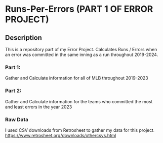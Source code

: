 # Runs-Per-Errors (PART 1 OF ERROR PROJECT)

## Description
This is a repository part of my Error Project. Calculates Runs / Errors when an error was committed in the same inning as a run throughout 2019-2024.

### Part 1: 
Gather and Calculate information for all of MLB throughout 2019-2023

### Part 2: 
Gather and Calculate information for the teams who committed the most and least errors in the year 2023

### Raw Data 
I used CSV downloads from Retrosheet to gather my data for this project.
https://www.retrosheet.org/downloads/othercsvs.html
